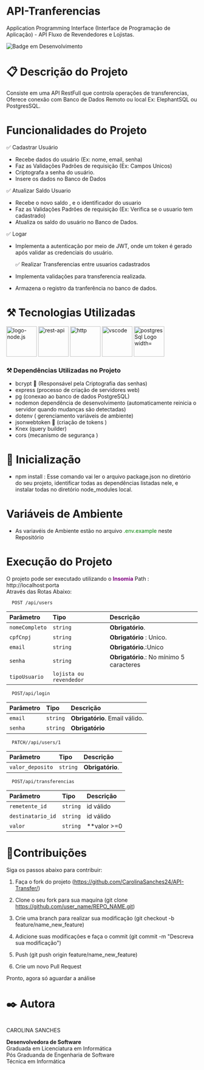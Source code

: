 # API-Tranferencias

Application Programming Interface (Interface de Programação de Aplicação) - API Fluxo de Revendedores e Lojistas.

![Badge em Desenvolvimento](http://img.shields.io/static/v1?label=STATUS&message=%20CONCLUIDO&color=GREEN&style=for-the-badge)

# :clipboard: Descrição do Projeto

Consiste em uma API RestFull que controla operações de transferencias,
Oferece conexão com Banco de Dados Remoto ou local Ex: ElephantSQL ou PostgresSQL.

# Funcionalidades do Projeto

✅ Cadastrar Usuário<br>

- Recebe dados do usuário (Ex: nome, email, senha)
- Faz as Validações Padrões de requisição (Ex: Campos Unicos)
- Criptografa a senha do usuário.
- Insere os dados no Banco de Dados

✅ Atualizar Saldo Usuario <br>

- Recebe o novo saldo , e o identificador do usuario
- Faz as Validações Padrões de requisição (Ex: Verifica se o usuario tem cadastrado)
- Atualiza os saldo do usuário no Banco de Dados.

✅ Logar <br>

- Implementa a autenticação por meio de JWT, onde um token é gerado após validar as credenciais do usuário.

  ✅ Realizar Transferencias entre usuarios cadastrados <br>

- Implementa validações para transferencia realizada.
- Armazena o registro da tranferência no banco de dados.

# :hammer_and_pick: Tecnologias Utilizadas

<div style="display:inline">
<img src="https://user-images.githubusercontent.com/25181517/183568594-85e280a7-0d7e-4d1a-9028-c8c2209e073c.png " width="80px" height="80px" alt="logo-node.js">
<img src = "https://user-images.githubusercontent.com/25181517/192107858-fe19f043-c502-4009-8c47-476fc89718ad.png" width="80px" height="80px" alt="rest-api">
<img src = "https://user-images.githubusercontent.com/25181517/192107854-765620d7-f909-4953-a6da-36e1ef69eea6.png"  width="80px" height="80px" alt="http">
<img src = "https://user-images.githubusercontent.com/25181517/192108891-d86b6220-e232-423a-bf5f-90903e6887c3.png"  width="80px" height="80px" alt="vscode">
<img src="https://cdn.jsdelivr.net/gh/devicons/devicon/icons/postgresql/postgresql-original-wordmark.svg" alt="postgresSql Logo width="80px" height="80px">

</div>

### :hammer_and_pick: Dependências Utilizadas no Projeto

- bcrypt :closed_lock_with_key: (Responsável pela Criptografia das senhas)
- express (processo de criação de servidores web)
- pg (conexao ao banco de dados PostgreSQL)
- nodemon dependência de desenvolvimento (automaticamente reinicia o servidor quando mudanças são detectadas)
- dotenv ( gerenciamento variáveis de ambiente)
- jsonwebtoken :key: (criação de tokens )
- Knex (query builder)
- cors (mecanismo de segurança )

# 🚀 Inicialização

- npm install : Esse comando vai ler o arquivo package.json no diretório do seu projeto, identificar todas as dependências listadas nele, e instalar todas no diretório node_modules local.

# Variáveis de Ambiente

- As variavéis de Ambiente estão no arquivo <p style="color:green ;display:inline">.env.example</p> neste Repositório

# Execução do Projeto

O projeto pode ser executado utilizando o <strong style ="color:purple">Insomia</strong>
Path : http://localhost:porta
<br> Através das Rotas Abaixo:

```http
  POST /api/users
```

| Parâmetro      | Tipo                    | Descrição                                |
| :------------- | :---------------------- | :--------------------------------------- |
| `nomeCompleto` | `string`                | **Obrigatório**.                         |
| `cpfCnpj`      | `string`                | **Obrigatório** : Unico.                 |
| `email`        | `string`                | **Obrigatório**.:Unico                   |
| `senha`        | `string`                | **Obrigatório**.: No mínimo 5 caracteres |
| `tipoUsuario`  | `lojista ou revendedor` |                                          |

```http
  POST/api/login
```

| Parâmetro | Tipo     | Descrição                      |
| :-------- | :------- | :----------------------------- |
| `email`   | `string` | **Obrigatório**. Email válido. |
| `senha`   | `string` | **Obrigatório**                |

```http
  PATCH//api/users/1
```

| Parâmetro        | Tipo     | Descrição        |
| :--------------- | :------- | :--------------- |
| `valor_deposito` | `string` | **Obrigatório**. |

```http
  POST/api/transferencias
```

| Parâmetro         | Tipo     | Descrição     |
| :---------------- | :------- | :------------ |
| `remetente_id`    | `string` | id válido     |
| `destinatario_id` | `string` | id válido     |
| `valor`           | `string` | \*\*valor >=0 |

# 🤝Contribuições

Siga os passos abaixo para contribuir:

1. Faça o fork do projeto (https://github.com/CarolinaSanches24/API-Transfer/)

2. Clone o seu fork para sua maquína (git clone https://github.com/user_name/REPO_NAME.git)

3. Crie uma branch para realizar sua modificação (git checkout -b feature/name_new_feature)

4. Adicione suas modificações e faça o commit (git commit -m "Descreva sua modificação")

5. Push (git push origin feature/name_new_feature)

6. Crie um novo Pull Request

Pronto, agora só aguardar a análise

# :black_nib: Autora

<div style="display:flex">
<div style="display:flex">
<div style="width:500px">
<p style="margin-right:50px">CAROLINA SANCHES</p>
<p style="font-size=16px; text-align:justify"><b>Desenvolvedora de Software</b> <br>
Graduada em Licenciatura em Informática<br>
Pós Graduanda de Engenharia de Software<br>
Técnica em Informática</p>
</div>

<br>
</div>
